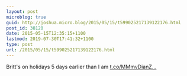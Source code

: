 ```yaml
---
layout: post
microblog: true
guid: http://joshua.micro.blog/2015/05/15/t599025217139122176.html
post_id: 38120
date: 2015-05-15T12:35:15+1100
lastmod: 2019-07-30T17:41:32+1100
type: post
url: /2015/05/15/t599025217139122176.html
---
```

Britt's on holidays 5 days earlier than I am [t.co/MMmvDianZ...](http://t.co/MMmvDianZl)
